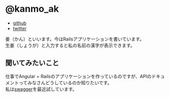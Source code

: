 # @kanmo_ak

- [github](https://github.com/kanmo)
- [twitter](https://twitter.com/kanmo_ak)

姜（かん）といいます。今はRailsアプリケーションを書いています。  
生姜（しょうが）と入力すると私の名前の漢字が表示できます。

## 聞いてみたいこと
仕事でAngular + Railsのアプリケーションを作っているのですが、APIのドキュメントってみなさんどうしているのか知りたいです。  
私は[swagger](http://swagger.io)を最近試しています。
